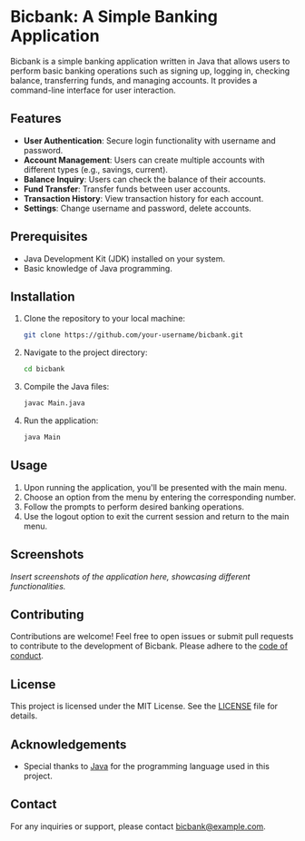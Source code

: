 # Bicbank: A Simple Banking Application

<!-- ![Bicbank Logo](https://example.com/bicbank_logo.png) -->

Bicbank is a simple banking application written in Java that allows users to perform basic banking operations such as signing up, logging in, checking balance, transferring funds, and managing accounts. It provides a command-line interface for user interaction.

## Features

- **User Authentication**: Secure login functionality with username and password.
- **Account Management**: Users can create multiple accounts with different types (e.g., savings, current).
- **Balance Inquiry**: Users can check the balance of their accounts.
- **Fund Transfer**: Transfer funds between user accounts.
- **Transaction History**: View transaction history for each account.
- **Settings**: Change username and password, delete accounts.

## Prerequisites

- Java Development Kit (JDK) installed on your system.
- Basic knowledge of Java programming.

## Installation

1. Clone the repository to your local machine:

   ```bash
   git clone https://github.com/your-username/bicbank.git
   ```

2. Navigate to the project directory:

   ```bash
   cd bicbank
   ```

3. Compile the Java files:

   ```bash
   javac Main.java
   ```

4. Run the application:

   ```bash
   java Main
   ```

## Usage

1. Upon running the application, you'll be presented with the main menu.
2. Choose an option from the menu by entering the corresponding number.
3. Follow the prompts to perform desired banking operations.
4. Use the logout option to exit the current session and return to the main menu.

## Screenshots

_Insert screenshots of the application here, showcasing different functionalities._

## Contributing

Contributions are welcome! Feel free to open issues or submit pull requests to contribute to the development of Bicbank. Please adhere to the [code of conduct](CODE_OF_CONDUCT.md).

## License

This project is licensed under the MIT License. See the [LICENSE](LICENSE) file for details.

## Acknowledgements

- Special thanks to [Java](https://www.java.com) for the programming language used in this project.

## Contact

For any inquiries or support, please contact [bicbank@example.com](mailto:nahom.anteneh.ti@gmail.com).
